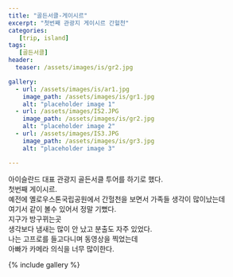 ```yaml
---
title: "골든서클-게이시르"
excerpt: "첫번째 관광지 게이시르 간헐천"
categories:
   [trip, island]
tags:
   [골든서클]
header:
  teaser: /assets/images/is/gr2.jpg

gallery:
  - url: /assets/images/is/ar1.jpg
    image_path: /assets/images/is/gr1.jpg
    alt: "placeholder image 1"
  - url: /assets/images/IS2.JPG
    image_path: /assets/images/is/gr2.jpg
    alt: "placeholder image 2"
  - url: /assets/images/IS3.JPG
    image_path: /assets/images/is/gr3.jpg
    alt: "placeholder image 3"

---
```


아이슬란드 대표 관광지 골든서클 투어를 하기로 했다.  
첫번째 게이시르.  
예전에 옐로우스톤국립공원에서 간헐천을 보면서 가족들 생각이 많이났는데  
여기서 같이 볼수 있어서 정말 기뻤다.  
지구가 방구뀌는곳  
생각보다 냄새는 많이 안 났고 분출도 자주 있었다.  
나는 고프로를 들고다니며 동영상을 찍었는데  
아빠가 카메라 의식을 너무 많이한다.  

{% include gallery  %}
